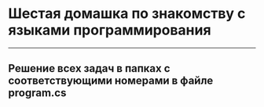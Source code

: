 # Шестая домашка по знакомству с языками программирования

---

## Решение всех задач в папках с соответствующими номерами в файле program.cs
